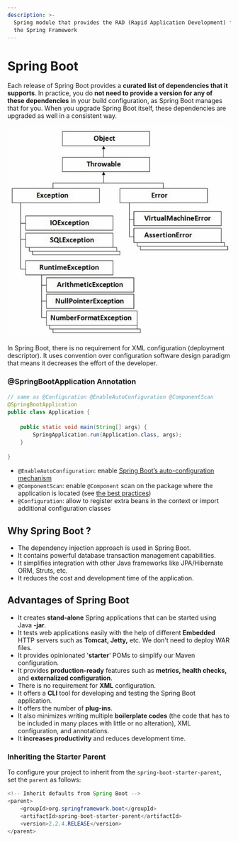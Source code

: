 ```yaml
---
description: >-
  Spring module that provides the RAD (Rapid Application Development) feature to
  the Spring Framework
---
```


# Spring Boot

Each release of Spring Boot provides a **curated list of dependencies that it supports**. In practice, you do **not need to provide a version for any of these dependencies** in your build configuration, as Spring Boot manages that for you. When you upgrade Spring Boot itself, these dependencies are upgraded as well in a consistent way.

![](../../.gitbook/assets/image%20%2812%29.png)

In Spring Boot, there is no requirement for XML configuration \(deployment descriptor\). It uses convention over configuration software design paradigm that means it decreases the effort of the developer.

### @SpringBootApplication Annotation <a id="using-boot-using-springbootapplication-annotation"></a>

```java
// same as @Configuration @EnableAutoConfiguration @ComponentScan
@SpringBootApplication
public class Application {

    public static void main(String[] args) {
        SpringApplication.run(Application.class, args);
    }

}
```

* `@EnableAutoConfiguration`: enable [Spring Boot’s auto-configuration mechanism](https://docs.spring.io/spring-boot/docs/2.2.4.RELEASE/reference/html/using-spring-boot.html#using-boot-auto-configuration)
* `@ComponentScan`: enable `@Component` scan on the package where the application is located \(see [the best practices](https://docs.spring.io/spring-boot/docs/2.2.4.RELEASE/reference/html/using-spring-boot.html#using-boot-structuring-your-code)\)
* `@Configuration`: allow to register extra beans in the context or import additional configuration classes

## **Why Spring Boot ?**

* The dependency injection approach is used in Spring Boot.
* It contains powerful database transaction management capabilities.
* It simplifies integration with other Java frameworks like JPA/Hibernate ORM, Struts, etc.
* It reduces the cost and development time of the application.

## Advantages of Spring Boot

* It creates **stand-alone** Spring applications that can be started using Java **-jar**.
* It tests web applications easily with the help of different **Embedded** HTTP servers such as **Tomcat, Jetty,** etc. We don't need to deploy WAR files.
* It provides opinionated '**starter**' POMs to simplify our Maven configuration.
* It provides **production-ready** features such as **metrics, health checks,** and **externalized configuration**.
* There is no requirement for **XML** configuration.
* It offers a **CLI** tool for developing and testing the Spring Boot application.
* It offers the number of **plug-ins**.
* It also minimizes writing multiple **boilerplate codes** \(the code that has to be included in many places with little or no alteration\), XML configuration, and annotations.
* It **increases productivity** and reduces development time.

### **Inheriting the Starter Parent**

 To configure your project to inherit from the `spring-boot-starter-parent`, set the `parent` as follows:

```java
<!-- Inherit defaults from Spring Boot -->
<parent>
    <groupId>org.springframework.boot</groupId>
    <artifactId>spring-boot-starter-parent</artifactId>
    <version>2.2.4.RELEASE</version>
</parent>
```



